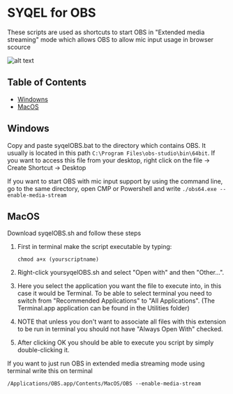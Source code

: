 # SYQEL for OBS

These scripts are used as shortcuts to start OBS in "Extended media streaming" mode which allows OBS to allow mic input usage in browser scource

![alt text](https://i.ibb.co/JCzzwS8/Screenshot-at-Jul-16-23-53-50.png)

## Table of Contents

- [Windowns](#for_windows)
- [MacOS](#for_mac)

## Windows <a name="for_windows"></a>

Copy and paste syqelOBS.bat to the directory  which contains OBS. It usually is located in this path `C:\Program Files\obs-studio\bin\64bit`. If you want to access this file from your desktop, right click on the file -> Create Shortcut -> Desktop

If you want to start OBS with mic input support by using the command line, go to the same directory, open CMP or Powershell and write `./obs64.exe --enable-media-stream`

## MacOS <a name="for_mac"></a>

Download syqelOBS.sh and follow these steps

1. First in terminal make the script executable by typing:

   ```
   chmod a+x (yourscriptname)
   ```
2. Right-click yoursyqelOBS.sh and select "Open with" and then "Other...".
3. Here you select the application you want the file to execute
   into, in this case it would be Terminal. To be able to select terminal
   you need to switch from "Recommended Applications" to "All
   Applications". (The Terminal.app application can be found in the
   Utilities folder)
4. NOTE that unless you don't want to associate all files with this
   extension to be run in terminal you should not have "Always Open With"
   checked.
5. After clicking OK you should be able to execute you script by simply double-clicking it.

If you want to just run OBS in extended media streaming mode using terminal write this on terminal

```
/Applications/OBS.app/Contents/MacOS/OBS --enable-media-stream
```
